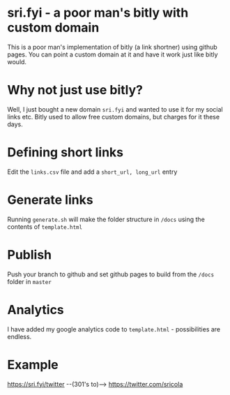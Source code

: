 # sri.fyi - a poor man's bitly with custom domain
This is a poor man's implementation of bitly (a link shortner) using github pages. You can point a custom domain at it and have it work just like bitly would.

# Why not just use bitly?
Well, I just bought a new domain `sri.fyi` and wanted to use it for my social links etc. Bitly used to allow free custom domains, but charges for it these days.

# Defining short links
Edit the `links.csv` file and add a `short_url, long_url` entry

# Generate links
Running `generate.sh` will make the folder structure in `/docs` using the contents of `template.html`

# Publish
Push your branch to github and set github pages to build from the `/docs` folder in `master`

# Analytics
I have added my google analytics code to `template.html` - possibilities are endless.

# Example
https://sri.fyi/twitter --(301's to)--> https://twitter.com/sricola

